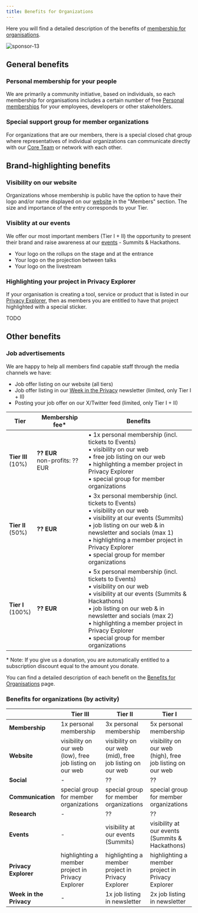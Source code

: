 ```yaml
---
title: Benefits for Organizations
---
```


Here you will find a detailed description of the benefits of [membership for organisations](/membership#membership-for-organizations).

![sponsor-13](https://github.com/web3privacy/docs/assets/101947219/25e571c1-1f94-4f59-ad7a-a163df11da13)

## General benefits

### Personal membership for your people

We are primarily a community initiative, based on individuals, so each membership for organisations includes a certain number of free [Personal memberships](/membership/#personal-membership) for your employees, developers or other stakeholders.

### Special support group for member organizations

For organizations that are our members, there is a special closed chat group where representatives of individual organizations can communicate directly with our [Core Team](/core-team) or network with each other.

## Brand-highlighting benefits

### Visibility on our website

Organizations whose membership is public have the option to have their logo and/or name displayed on our [website](https://web3privacy.info) in the "Members" section. The size and importance of the entry corresponds to your Tier.

### Visiblity at our events

We offer our most important members (Tier I + II) the opportunity to present their brand and raise awareness at our [events](/events/) - Summits & Hackathons.
* Your logo on the rollups on the stage and at the entrance
* Your logo on the projection between talks
* Your logo on the livestream

### Highlighting your project in Privacy Explorer

If your organisation is creating a tool, service or product that is listed in our [Privacy Explorer](/projects/privacy-explorer), then as members you are entitled to have that project highlighted with a special sticker.

TODO

## Other benefits

### Job advertisements

We are happy to help all members find capable staff through the media channels we have:
* Job offer listing on our website (all tiers)
* Job offer listing in our [Week in the Privacy](/news/week-in-the-privacy) newsletter (limited, only Tier I + II)
* Posting your job offer on our X/Twitter feed (limited, only Tier I + II)


| Tier | Membership fee* | Benefits |
| --- | --- | --- |
| **Tier III**<br/>(10%) | **?? EUR**<br/>non-profits: ?? EUR | • 1x personal membership (incl. tickets to Events)<br />• visibility on our web<br />• free job listing on our web<br />• highlighting a member project in Privacy Explorer<br />• special group for member organizations |
| **Tier II**<br/>(50%) | **?? EUR** | • 3x personal membership (incl. tickets to Events)<br/>• visibility on our web<br/>• visibility at our events (Summits)<br/>• job listing on our web & in newsletter and socials (max 1)<br/>• highlighting a member project in Privacy Explorer<br/>• special group for member organizations |
| **Tier I**<br/>(100%) | **?? EUR** | • 5x personal membership (incl. tickets to Events)<br/>• visibility on our web<br />• visibility at our events (Summits & Hackathons)<br/>• job listing on our web & in newsletter and socials (max 2)<br/>• highlighting a member project in Privacy Explorer<br/>• special group for member organizations |

\* Note: If you give us a donation, you are automatically entitled to a subscription discount equal to the amount you donate.

You can find a detailed description of each benefit on the [Benefits for Organisations](/membership/org-benefits) page.

### Benefits for organizations (by activity)

| | Tier III | Tier II | Tier I |
| --- | --- | --- | --- |
| **Membership** | 1x personal membership | 3x personal membership | 5x personal membership |
| **Website** | visibility on our web (low), free job listing on our web | visibility on our web (mid), free job listing on our web | visibility on our web (high), free job listing on our web |
| **Social** | - | ?? | ?? |
| **Communication** | special group for member organizations | special group for member organizations | special group for member organizations |
| **Research** | - | ?? | ?? |
| **Events** | - | visibility at our events (Summits) | visibility at our events (Summits & Hackathons) |
| **Privacy Explorer** | highlighting a member project in Privacy Explorer | highlighting a member project in Privacy Explorer | highlighting a member project in Privacy Explorer |
| **Week in the Privacy** | - | 1x job listing in newsletter | 2x job listing in newsletter | 

